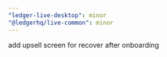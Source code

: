 ```yaml
---
"ledger-live-desktop": minor
"@ledgerhq/live-common": minor
---
```


add upsell screen for recover after onboarding
